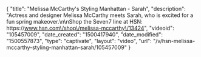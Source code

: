 {
    "title": "Melissa McCarthy's Styling Manhattan - Sarah",
    "description": "Actress and designer Melissa McCarthy meets Sarah, who is excited for a fun spring makeover.\n\nShop the Seven7 line at HSN: https:\/\/www.hsn.com\/shop\/melissa-mccarthy\/13424",
    "videoid": "105457009",
    "date_created": "1500417940",
    "date_modified": "1500557873",
    "type": "captivate",
    "layout": "video",
    "url": "\/v\/hsn-melissa-mccarthy-styling-manhattan-sarah\/105457009"
}
